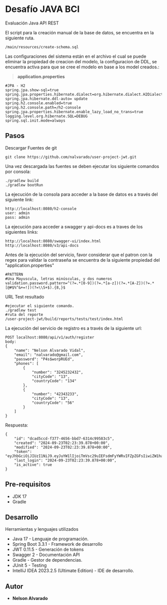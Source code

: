 # Desafío JAVA BCI

Evaluación Java API REST

El script para la creación manual de la base de datos, se encuentra en la siguiente ruta.

```
/main/resources/create-schema.sql
```

Las configuraciones del sistema están en el archivo el cual se puede eliminar la propiedad de creacion del modelo, la
configuracion de DDL, se encuentra activa para que se cree el modelo en base a los model creados.:
> **application.properties**

```
#JPA - H2
spring.jpa.show-sql=true
spring.jpa.properties.hibernate.dialect=org.hibernate.dialect.H2Dialect
spring.jpa.hibernate.ddl-auto= update
spring.h2.console.enabled=true
spring.h2.console.path=/h2-console
spring.jpa.properties.hibernate.enable_lazy_load_no_trans=true
logging.level.org.hibernate.SQL=DEBUG
spring.sql.init.mode=always
```

## Pasos

Descargar Fuentes de git

```
git clone https://github.com/nalvarado/user-project-jwt.git
```

Una vez descargada las fuentes se deben ejecutar los siguiente comandos por consola:

```
./gradlew build
./gradlew bootRun
```

La ejecución de la consola para acceder a la base de datos es a través del siguiente link:

```
http://localhost:8080/h2-console
user: admin
pass: admin
```

La ejecución para acceder a swagger y api-docs es a traves de los siguientes links:

```
http://localhost:8080/swagger-ui/index.html
http://localhost:8080/v3/api-docs
```
Antes de la ejecución del servicio, favor considerar que el patron con la regex para validar la contraseña se encuentra de la siguiente propiedad del "application.properties"
```
#PATTERN
#Una Mayuscula, letras minúsculas, y dos numeros
validation.password.pattern=^(?=.*[0-9])(?=.*[a-z])(?=.*[A-Z])(?=.*[@#$%^&+=!])(?=\\S+$).{8,}$
```
URL Test resultado
```
#ejecutar el siguiente comando.
./gradlew test 
#ruta del reporte
/user-project-jwt/build/reports/tests/test/index.html
```

La ejecución del servicio de registro es a través de la siguiente url:

```
POST localhost:8080/api/v1/auth/register
body:
{
    "name": "Nelson Alvarado Vidal",
    "email": "nalvarado@gmail.com",
    "password": "P4s$worpRUEd",
    "phones": [
        {
            "number": "3245232432",
            "cityCode": "13",
            "countryCode": "134"
        },
        {
            "number": "42343233",
            "cityCode": "13",
            "countryCode": "56"
        }
    ]
}
```

Respuesta:

```
{
    "id": "dcad5ccd-f377-4656-bbd7-6314c99583c5",
    "created": "2024-09-23T02:23:39.878+00:00",
    "modified": "2024-09-23T02:23:39.878+00:00",
    "token": "eyJhbGciOiJIUzI1NiJ9.eyJuYW1lIjoiTmVsc29uIEFsdmFyYWRvIFZpZGFsIiwiZW1haWwiOiJuYWx2YXJhZG8zM0BnbWFpbC5jb20iLCJzdWIiOiJOZWxzb24gQWx2YXJhZG8gVmlkYWwiLCJpYXQiOjE3MjcwNTgyMTksImV4cCI6MTcyNzA1ODIyM30.dd4SpNEGCc3OcqkLPr2hNwgqT67AEplLmcPHhEB82Y4",
    "last_login": "2024-09-23T02:23:39.878+00:00",
    "is_active": true
}
```

## Pre-requisitos

- JDK 17
- Gradle

## Desarrollo

Herramientas y lenguajes utilizados

* Java 17 - Lenguaje de programación.
* Spring Boot 3.3.1 - Framework de desarrollo
* JWT 0.11.5 - Generación de tokens
* Swagger 2 - Documentación API
* Gradle - Gestor de dependencias.
* JUnit 5 - Testing
* IntelliJ IDEA 2023.2.5 (Ultimate Edition) - IDE de desarrollo.

## Autor

* **Nelson Alvarado**  
